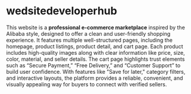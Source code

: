 # wedsitedeveloperhub
This website is a **professional e-commerce marketplace** inspired by the Alibaba style, designed to offer a clean and user-friendly shopping experience. It features multiple well-structured pages, including the homepage, product listings, product detail, and cart page. Each product includes high-quality images along with clear information like price, size, color, material, and seller details. The cart page highlights trust elements such as “Secure Payment,” “Free Delivery,” and “Customer Support” to build user confidence. With features like "Save for later," category filters, and interactive layouts, the platform provides a reliable, convenient, and visually appealing way for buyers to connect with verified sellers.
